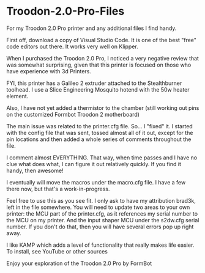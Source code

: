 # Troodon-2.0-Pro-Files
For my Troodon 2.0 Pro printer and any additional files I find handy.

First off, download a copy of Visual Studio Code. It is one of the best "free" code editors out there. It works very well on Klipper. 

When I purchased the Troodon 2.0 Pro, I noticed a very negative review that was somewhat surprising, given that this printer is focused on those who have experience with 3d Printers.

FYI, this printer has a Galileo 2 extruder attached to the Stealthburner toolhead. I use a Slice Engineering Mosquito hotend with the 50w heater element.

Also, I have not yet added a thermistor to the chamber (still working out pins on the customized Formbot Troodon 2 motherboard)

The main issue was related to the printer.cfg file.  So... I "fixed" it.  I started with the config file that was sent, tossed almost all of it out, except for the pin locations and then added a whole series of comments throughout the file.

I comment almost EVERYTHING. That way, when time passes and I have no clue what does what, I can figure it out relatively quickly. If you find it handy, then awesome!

I eventually will move the macros under the macro.cfg file.  I have a few there now, but that's a work-in-progress.

Feel free to use this as you see fit.  I only ask to have my attribution brad3k, left in the file somewhere.
You will need to update two areas to your own printer: the MCU part of the printer.cfg, as it references my serial number to the MCU on my printer. And the input shaper MCU under the s2dw.cfg serial number.  If you don't do that, then you will have several errors pop up right away.

I like KAMP which adds a level of functionality that really makes life easier.  To install, see YouTube or other sources

Enjoy your exploration of the Troodon 2.0 Pro by FormBot
